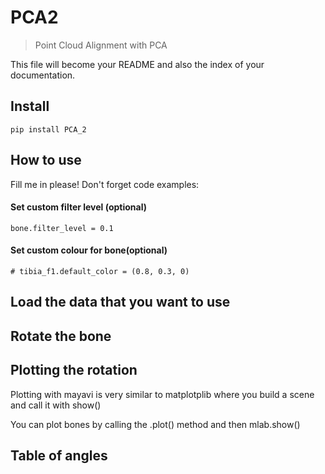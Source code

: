 # PCA2 
> Point Cloud Alignment with PCA


This file will become your README and also the index of your documentation.

## Install

`pip install PCA_2`

## How to use

Fill me in please! Don't forget code examples:

#### Set custom filter level (optional)

```
bone.filter_level = 0.1
```

#### Set custom colour for bone(optional)

```
# tibia_f1.default_color = (0.8, 0.3, 0)
```

## Load the data that you want to use

## Rotate the bone

## Plotting the rotation

Plotting with mayavi is very similar to matplotplib where you build a scene and call it with show()

You can plot bones by calling the .plot() method and then mlab.show()

## Table of angles
